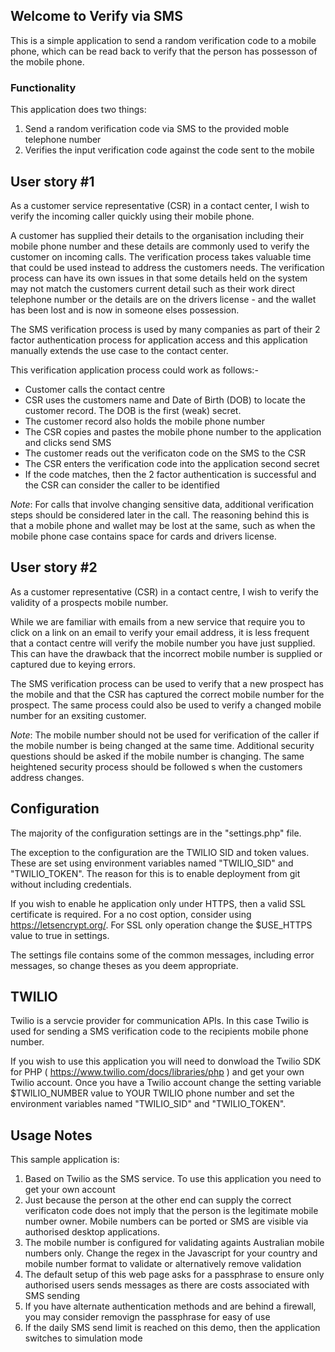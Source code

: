 ## Welcome to Verify via SMS

This is a simple application to send a random verification code to a mobile phone, which can be read back to verify that the person has possesson of the mobile phone.

### Functionality

This application does two things:
1. Send a random verification code via SMS to the provided moble telephone number
2. Verifies the input verification code against the code sent to the mobile

## User story #1

As a customer service representative (CSR) in a contact center, I wish to verify the incoming caller quickly using their mobile phone.

A customer has supplied their details to the organisation including their mobile phone number and these details are commonly used to verify the customer on incoming calls. The verification process takes valuable time that could be used instead to address the customers needs.  The verification process can have its own issues in that some details held on the system may not match the customers current detail such as their work direct telephone number or the details are on the drivers license - and the wallet has been lost and is now in someone elses possession.  
 
The SMS verification process is used by many companies as part of their 2 factor authentication process for application access and this application manually extends the use case to the contact center.

This verification application process could work as follows:-
- Customer calls the contact centre
- CSR uses the customers name and Date of Birth (DOB) to locate the customer record.  The DOB is the first (weak) secret.
- The customer record also holds the mobile phone number
- The CSR copies and pastes the mobile phone number to the application and clicks send SMS
- The customer reads out the verificaton code on the SMS to the CSR
- The CSR enters the verification code into the application second secret
- If the code matches, then the 2 factor authentication is successful and the CSR can consider the caller to be identified

*Note*: For calls that involve changing sensitive data, additional verification steps should be considered later in the call.  The reasoning behind this is that a mobile phone and wallet may be lost at the same, such as when the mobile phone case contains space for cards and drivers license.

## User story #2

As a customer representative (CSR) in a contact centre, I wish to verify the validity of a prospects mobile number.

While we are familiar with emails from a new service that require you to click on a link on an email to verify your email address, it is less frequent that a contact centre will verify the mobile number you have just supplied.  This can have the drawback that the incorrect mobile number is supplied or captured due to keying errors.

The SMS verification process can be used to verify that a new prospect has the mobile and that the CSR has captured the correct mobile number for the prospect.  The same process could also be used to verify a changed mobile number for an exsiting customer.

*Note*: The mobile number should not be used for verification of the caller if the mobile number is being changed at the same time.  Additional security questions should be asked if the mobile number is changing.  The same heightened security process should be followed s when the customers address changes. 


## Configuration

The majority of the configuration settings are in the "settings.php" file.

The exception to the configuration are the TWILIO SID and token values.  These are set using environment variables named "TWILIO_SID" and "TWILIO_TOKEN".  The reason for this is to enable deployment from git without including credentials. 

If you wish to enable he application only under HTTPS, then a valid SSL certificate is required.  For a no cost option, consider using https://letsencrypt.org/.  For SSL only operation change the $USE_HTTPS value to true in settings.

The settings file contains some of the common messages, including error messages, so change theses as you deem appropriate.

## TWILIO

Twilio is a servcie provider for communication APIs.  In this case Twilio is used for sending a SMS verification code to the recipients mobile phone number.

If you wish to use this application you will need to donwload the Twilio SDK for PHP ( https://www.twilio.com/docs/libraries/php ) and get your own Twilio account.  Once you have a Twilio account change the setting variable $TWILIO_NUMBER value to YOUR TWILIO phone number and set the environment variables named "TWILIO_SID" and "TWILIO_TOKEN".  

## Usage Notes 

This sample application is:

1. Based on Twilio as the SMS service.  To use this application you need to get your own account
2. Just because the person at the other end can supply the correct verificaton code does not imply that the person is the legitimate mobile number owner.  Mobile numbers can be ported or SMS are visible via authorised desktop applications.
3. The mobile number is configured for validating againts Australian mobile numbers only.  Change the regex in the Javascript for your country and mobile number format to validate or alternatively remove validation
4. The default setup of this web page asks for a passphrase to ensure only authorised users sends messages as there are costs associated with SMS sending
5. If you have alternate authentication methods and are behind a firewall, you may consider removign the passphrase for easy of use
6. If the daily SMS send limit is reached on this demo, then the application switches to simulation mode
	
